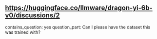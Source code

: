 ## https://huggingface.co/llmware/dragon-yi-6b-v0/discussions/2

contains_question: yes
question_part: Can I please have the dataset this was trained with?